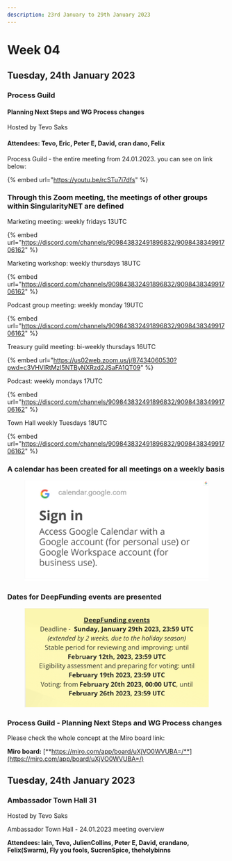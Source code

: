 ```yaml
---
description: 23rd January to 29th January 2023
---
```


# Week 04

## Tuesday, 24th January 2023

### **Process Guild**

#### **Planning Next Steps and WG Process changes**

Hosted by Tevo Saks

#### Attendees: Tevo, Eric, Peter E, David, cran dano, Felix

Process Guild - the entire meeting from 24.01.2023. you can see on link below:

{% embed url="https://youtu.be/rcSTu7i7dfs" %}

### Through this Zoom meeting, the meetings of other groups within SingularityNET are defined

Marketing meeting: weekly fridays 13UTC

{% embed url="https://discord.com/channels/909843832491896832/909843834991706162" %}

Marketing workshop: weekly thursdays 18UTC

{% embed url="https://discord.com/channels/909843832491896832/909843834991706162" %}

Podcast group  meeting: weekly monday 19UTC

{% embed url="https://discord.com/channels/909843832491896832/909843834991706162" %}

Treasury guild meeting: bi-weekly  thursdays 16UTC

{% embed url="https://us02web.zoom.us/j/87434060530?pwd=c3VHVlRtMzI5NTByNXRzd2JSaFA1QT09" %}

Podcast: weekly mondays 17UTC

{% embed url="https://discord.com/channels/909843832491896832/909843834991706162" %}

Town Hall weekly Tuesdays 18UTC&#x20;

{% embed url="https://discord.com/channels/909843832491896832/909843834991706162" %}

### A calendar has been created for all meetings on a weekly basis

<figure><img src="../../../.gitbook/assets/google.png" alt=""><figcaption></figcaption></figure>

### Dates for DeepFunding events are presented

<figure><img src="../../../.gitbook/assets/Deep.png" alt=""><figcaption></figcaption></figure>

### **Process Guild -  Planning Next Steps and WG Process changes**

Please check the whole concept at the Miro board link:

**Miro board:** [**https://miro.com/app/board/uXjVO0WVUBA=/**](https://miro.com/app/board/uXjVO0WVUBA=/)





## Tuesday, 24th January 2023

### Ambassador Town Hall 31

Hosted by Tevo Saks

Ambassador Town Hall - 24.01.2023 meeting overview

**Attendees: lain, Tevo, JulienCollins, Peter E, David, crandano, Felix(Swarm), Fly you fools, SucrenSpice, theholybinns**
